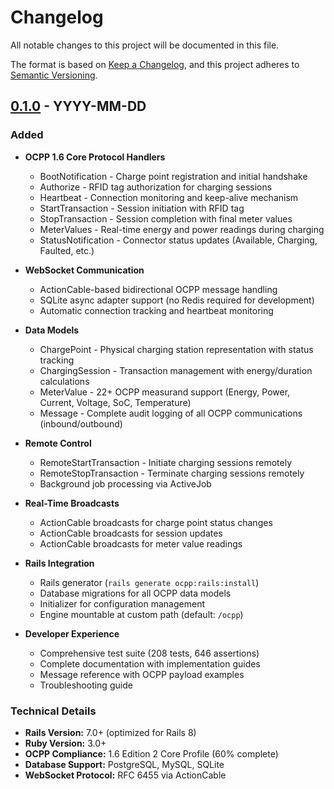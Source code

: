 # Changelog

All notable changes to this project will be documented in this file.

The format is based on [Keep a Changelog](https://keepachangelog.com/en/1.0.0/),
and this project adheres to [Semantic Versioning](https://semver.org/spec/v2.0.0.html).

## [0.1.0] - YYYY-MM-DD

### Added
- **OCPP 1.6 Core Protocol Handlers**
  - BootNotification - Charge point registration and initial handshake
  - Authorize - RFID tag authorization for charging sessions
  - Heartbeat - Connection monitoring and keep-alive mechanism
  - StartTransaction - Session initiation with RFID tag
  - StopTransaction - Session completion with final meter values
  - MeterValues - Real-time energy and power readings during charging
  - StatusNotification - Connector status updates (Available, Charging, Faulted, etc.)

- **WebSocket Communication**
  - ActionCable-based bidirectional OCPP message handling
  - SQLite async adapter support (no Redis required for development)
  - Automatic connection tracking and heartbeat monitoring

- **Data Models**
  - ChargePoint - Physical charging station representation with status tracking
  - ChargingSession - Transaction management with energy/duration calculations
  - MeterValue - 22+ OCPP measurand support (Energy, Power, Current, Voltage, SoC, Temperature)
  - Message - Complete audit logging of all OCPP communications (inbound/outbound)

- **Remote Control**
  - RemoteStartTransaction - Initiate charging sessions remotely
  - RemoteStopTransaction - Terminate charging sessions remotely
  - Background job processing via ActiveJob

- **Real-Time Broadcasts**
  - ActionCable broadcasts for charge point status changes
  - ActionCable broadcasts for session updates
  - ActionCable broadcasts for meter value readings

- **Rails Integration**
  - Rails generator (`rails generate ocpp:rails:install`)
  - Database migrations for all OCPP data models
  - Initializer for configuration management
  - Engine mountable at custom path (default: `/ocpp`)

- **Developer Experience**
  - Comprehensive test suite (208 tests, 646 assertions)
  - Complete documentation with implementation guides
  - Message reference with OCPP payload examples
  - Troubleshooting guide

### Technical Details
- **Rails Version:** 7.0+ (optimized for Rails 8)
- **Ruby Version:** 3.0+
- **OCPP Compliance:** 1.6 Edition 2 Core Profile (60% complete)
- **Database Support:** PostgreSQL, MySQL, SQLite
- **WebSocket Protocol:** RFC 6455 via ActionCable

[0.1.0]: https://github.com/trahfo/ocpp-rails/releases/tag/v0.1.0
